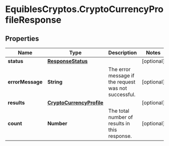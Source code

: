 # EquiblesCryptos.CryptoCurrencyProfileResponse

## Properties
Name | Type | Description | Notes
------------ | ------------- | ------------- | -------------
**status** | [**ResponseStatus**](ResponseStatus.md) |  | [optional] 
**errorMessage** | **String** | The error message if the request was not successful. | [optional] 
**results** | [**CryptoCurrencyProfile**](CryptoCurrencyProfile.md) |  | [optional] 
**count** | **Number** | The total number of results in this response. | [optional] 
